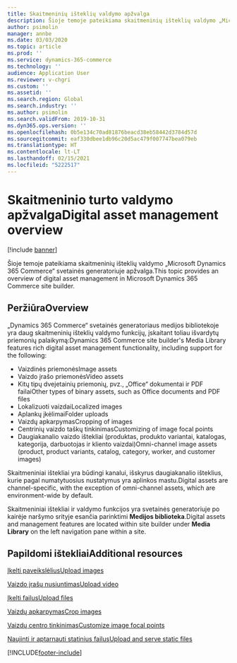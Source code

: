 ```yaml
---
title: Skaitmeninių išteklių valdymo apžvalga
description: Šioje temoje pateikiama skaitmeninių išteklių valdymo „Microsoft Dynamics 365 Commerce“ svetainės generatoriuje apžvalga.
author: psimolin
manager: annbe
ms.date: 03/03/2020
ms.topic: article
ms.prod: ''
ms.service: dynamics-365-commerce
ms.technology: ''
audience: Application User
ms.reviewer: v-chgri
ms.custom: ''
ms.assetid: ''
ms.search.region: Global
ms.search.industry: ''
ms.author: psimolin
ms.search.validFrom: 2019-10-31
ms.dyn365.ops.version: ''
ms.openlocfilehash: 0b5e134c70ad81876beacd38eb58442d3784d57d
ms.sourcegitcommit: eaf330dbee1db96c20d5ac479f007747bea079eb
ms.translationtype: HT
ms.contentlocale: lt-LT
ms.lasthandoff: 02/15/2021
ms.locfileid: "5222517"
---
```

# <a name="digital-asset-management-overview"></a><span data-ttu-id="8840d-103">Skaitmeninio turto valdymo apžvalga</span><span class="sxs-lookup"><span data-stu-id="8840d-103">Digital asset management overview</span></span>

[!include [banner](includes/banner.md)]

<span data-ttu-id="8840d-104">Šioje temoje pateikiama skaitmeninių išteklių valdymo „Microsoft Dynamics 365 Commerce“ svetainės generatoriuje apžvalga.</span><span class="sxs-lookup"><span data-stu-id="8840d-104">This topic provides an overview of digital asset management in Microsoft Dynamics 365 Commerce site builder.</span></span>

## <a name="overview"></a><span data-ttu-id="8840d-105">Peržiūra</span><span class="sxs-lookup"><span data-stu-id="8840d-105">Overview</span></span>

<span data-ttu-id="8840d-106">„Dynamics 365 Commerce“ svetainės generatoriaus medijos bibliotekoje yra daug skaitmeninių išteklių valdymo funkcijų, įskaitant toliau išvardytų priemonių palaikymą:</span><span class="sxs-lookup"><span data-stu-id="8840d-106">Dynamics 365 Commerce site builder's Media Library features rich digital asset management functionality, including support for the following:</span></span>
- <span data-ttu-id="8840d-107">Vaizdinės priemonės</span><span class="sxs-lookup"><span data-stu-id="8840d-107">Image assets</span></span>
- <span data-ttu-id="8840d-108">Vaizdo įrašo priemonės</span><span class="sxs-lookup"><span data-stu-id="8840d-108">Video assets</span></span>
- <span data-ttu-id="8840d-109">Kitų tipų dvejetainių priemonių, pvz., „Office“ dokumentai ir PDF failai</span><span class="sxs-lookup"><span data-stu-id="8840d-109">Other types of binary assets, such as Office documents and PDF files</span></span>
- <span data-ttu-id="8840d-110">Lokalizuoti vaizdai</span><span class="sxs-lookup"><span data-stu-id="8840d-110">Localized images</span></span>
- <span data-ttu-id="8840d-111">Aplankų įkėlimai</span><span class="sxs-lookup"><span data-stu-id="8840d-111">Folder uploads</span></span>
- <span data-ttu-id="8840d-112">Vaizdų apkarpymas</span><span class="sxs-lookup"><span data-stu-id="8840d-112">Cropping of images</span></span>
- <span data-ttu-id="8840d-113">Centrinių vaizdo taškų tinkinimas</span><span class="sxs-lookup"><span data-stu-id="8840d-113">Customizing of image focal points</span></span>
- <span data-ttu-id="8840d-114">Daugiakanalio vaizdo ištekliai (produktas, produkto variantai, katalogas, kategorija, darbuotojas ir kliento vaizdai)</span><span class="sxs-lookup"><span data-stu-id="8840d-114">Omni-channel image assets (product, product variants, catalog, category, worker, and customer images)</span></span>

<span data-ttu-id="8840d-115">Skaitmeniniai ištekliai yra būdingi kanalui, išskyrus daugiakanalio išteklius, kurie pagal numatytuosius nustatymus yra aplinkos mastu.</span><span class="sxs-lookup"><span data-stu-id="8840d-115">Digital assets are channel-specific, with the exception of omni-channel assets, which are environment-wide by default.</span></span> 

<span data-ttu-id="8840d-116">Skaitmeniniai ištekliai ir valdymo funkcijos yra svetainės generatoriuje po kairėje naršymo srityje esančia parinktimi **Medijos biblioteka**.</span><span class="sxs-lookup"><span data-stu-id="8840d-116">Digital assets and management features are located within site builder under **Media Library** on the left navigation pane within a site.</span></span>

## <a name="additional-resources"></a><span data-ttu-id="8840d-117">Papildomi ištekliai</span><span class="sxs-lookup"><span data-stu-id="8840d-117">Additional resources</span></span>

[<span data-ttu-id="8840d-118">Įkelti paveikslėlius</span><span class="sxs-lookup"><span data-stu-id="8840d-118">Upload images</span></span>](dam-upload-images.md)

[<span data-ttu-id="8840d-119">Vaizdo įrašų nusiuntimas</span><span class="sxs-lookup"><span data-stu-id="8840d-119">Upload video</span></span>](dam-upload-video.md)

[<span data-ttu-id="8840d-120">Įkelti failus</span><span class="sxs-lookup"><span data-stu-id="8840d-120">Upload files</span></span>](dam-upload-files.md)

[<span data-ttu-id="8840d-121">Vaizdų apkarpymas</span><span class="sxs-lookup"><span data-stu-id="8840d-121">Crop images</span></span>](dam-crop-images.md)

[<span data-ttu-id="8840d-122">Vaizdų centro tinkinimas</span><span class="sxs-lookup"><span data-stu-id="8840d-122">Customize image focal points</span></span>](dam-custom-focal-point.md)

[<span data-ttu-id="8840d-123">Naujinti ir aptarnauti statinius failus</span><span class="sxs-lookup"><span data-stu-id="8840d-123">Upload and serve static files</span></span>](upload-serve-static-files.md)


[!INCLUDE[footer-include](../includes/footer-banner.md)]